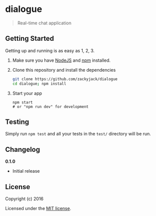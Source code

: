 # dialogue

> Real-time chat application

## Getting Started

Getting up and running is as easy as 1, 2, 3.

1. Make sure you have [NodeJS](https://nodejs.org/) and [npm](https://www.npmjs.com/) installed.
2. Clone this repository and install the dependencies

    ```sh
    git clone https://github.com/zackyjack/dialogue
    cd dialogue; npm install
    ```

3. Start your app

    ```
    npm start
    # or "npm run dev" for development
    ```

## Testing

Simply run `npm test` and all your tests in the `test/` directory will be run.

## Changelog

__0.1.0__

- Initial release

## License

Copyright (c) 2016

Licensed under the [MIT license](LICENSE).
